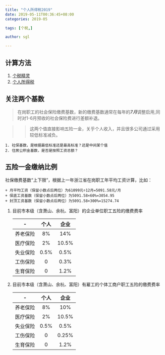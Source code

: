 ```yaml
---
title: "个人所得税2019"
date: 2019-05-11T00:36:45+08:00
categories: 2019-05

tags: [个税,]

author: sgl

---
```


计算方法
----

1. [个税精灵](https://www.taxspirit.com/019.aspx)
2. [个人所得税](https://www.gerensuodeshui.cn/)


关注两个基数
---
    
>在岗职工的社会保险缴费基数，新的缴费基数通常在每年的***7月***调整启用,同时对1-6月预收的社会保险费进行差额补退。

>> 这两个值直接影响五险一金，关乎个人收入，并且很多公司通过采用较低标准减负。

    1. 社保基数，是根据最低标准还是最高标准？还是中间某个值
    2. 住房公积金基数，是否是按照工资总额？

五险一金缴纳比例
----

社保缴费基数“上下限”，根据上一年浙江省在岗职工年平均工资计算，比如：

    + 月平均工资（保留小数点后两位）为61099元÷12月=5091.58元/月
    + 保底工资基数（保留小数点后两位）为5091.58×60%=3054.95
    + 封顶工资基数（保留小数点后两位）为5091.58×300%=15274.74

1. 目前市本级（含萧山、余杭、富阳）的企业单位职工五险的缴费费率

    |-|个人|企业|
    |:---:|:---:|:---:|
    |养老保险|8%|14%| 
    |医疗保险|2%|10.5%| 
    |失业保险|0.5%|0.5%| 
    |工伤保险|0|0.3%| 
    |生育保险|0|1.2%| 

2. 目前市本级（含萧山、余杭、富阳）有雇工的个体工商户职工五险的缴费费率
    
    |-|个人|企业|
    |:---:|:---:|:---:|
    |养老保险|8%|10%| 
    |医疗保险|2%|10.5%| 
    |失业保险|0.5%|0.5%| 
    |工伤保险|0|0.25%| 
    |生育保险|0|1.2%| 


